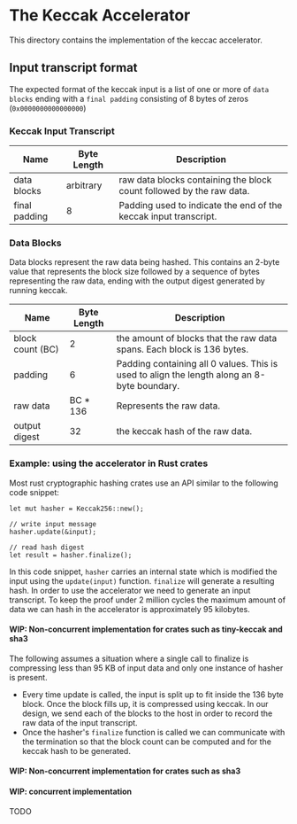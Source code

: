 # The Keccak Accelerator

This directory contains the implementation of the keccac accelerator.

## Input transcript format

The expected format of the keccak input is a list of one or more of `data blocks` ending with a `final padding` consisting of 8 bytes of zeros (`0x0000000000000000`)

### Keccak Input Transcript

| Name          | Byte Length | Description                                                          |
|---------------|-------------|----------------------------------------------------------------------|
| data blocks   | arbitrary   | raw data blocks containing the block count followed by the raw data. |
| final padding |           8 | Padding used to indicate the end of the keccak input transcript.     |

### Data Blocks

Data blocks represent the raw data being hashed. This contains an 2-byte value that represents the block size followed by a sequence of bytes representing the raw data, ending with the output digest generated by running keccak.

| Name             | Byte Length | Description                                                                                 |
|------------------|-------------|---------------------------------------------------------------------------------------------|
| block count (BC) |          2  | the amount of blocks that the raw data spans. Each block is 136 bytes.                      |
| padding          |          6  | Padding containing all 0 values. This is used to align the length along an 8-byte boundary. |
| raw data         |   BC * 136  | Represents the raw data.                                                                    |
| output digest    |         32  | the keccak hash of the raw data.                                                            |

### Example: using the accelerator in Rust crates

Most rust cryptographic hashing crates use an API similar to the following code snippet:
```
let mut hasher = Keccak256::new();

// write input message
hasher.update(&input);

// read hash digest
let result = hasher.finalize();
```

In this code snippet, `hasher` carries an internal state which is modified the input using the `update(input)` function. `finalize` will generate a resulting hash. In order to use the accelerator we need to generate an input transcript. To keep the proof under 2 million cycles the maximum amount of data we can hash in the accelerator is approximately 95 kilobytes.
#### WIP: Non-concurrent implementation for crates such as tiny-keccak and sha3

The following assumes a situation where a single call to finalize is compressing less than 95 KB of input data and only one instance of hasher is present.

* Every time update is called, the input is split up to fit inside the 136 byte block. Once the block fills up, it is compressed using keccak. In our design, we send each of the blocks to the host in order to record the raw data of the input transcript.
* Once the hasher's `finalize` function is called we can communicate with the termination so that the block count can be computed and for the keccak hash to be generated.

#### WIP: Non-concurrent implementation for crates such as sha3

#### WIP: concurrent implementation

TODO
